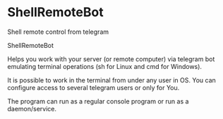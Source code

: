 # ShellRemoteBot
Shell remote control from telegram

ShellRemoteBot 

Helps you work with your server (or remote computer) via telegram bot emulating terminal operations (sh for Linux and cmd for Windows).

It is possible to work in the terminal from under any user in OS. You can configure access to several telegram users or only for You.

The program can run as a regular console program or run as a daemon/service.

